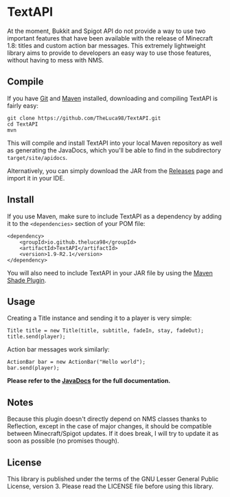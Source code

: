 # TextAPI
At the moment, Bukkit and Spigot API do not provide a way to use
two important features that have been available with the release
of Minecraft 1.8: titles and custom action bar messages. This
extremely lightweight library aims to provide to developers an
easy way to use those features, without having to mess with NMS.

## Compile
If you have [Git](https://git-scm.com) and [Maven](https://maven.apache.org)
installed, downloading and compiling TextAPI is fairly easy:
```
git clone https://github.com/TheLuca98/TextAPI.git
cd TextAPI
mvn
```
This will compile and install TextAPI into your local Maven
repository as well as generating the JavaDocs, which you'll be
able to find in the subdirectory `target/site/apidocs`.

Alternatively, you can simply download the JAR from the
[Releases](https://github.com/TheLuca98/TextAOI/releases) page and
import it in your IDE.

## Install
If you use Maven, make sure to include TextAPI as a dependency by
adding it to the `<dependencies>` section of your POM file:
```
<dependency>
    <groupId>io.github.theluca98</groupId>
    <artifactId>TextAPI</artifactId>
    <version>1.9-R2.1</version>
</dependency>
```
You will also need to include TextAPI in your JAR file by using
the [Maven Shade Plugin](https://maven.apache.org/plugins/maven-shade-plugin).

## Usage
Creating a Title instance and sending it to a player is very simple:
```
Title title = new Title(title, subtitle, fadeIn, stay, fadeOut);
title.send(player);
```
Action bar messages work similarly:
```
ActionBar bar = new ActionBar("Hello world");
bar.send(player);
```
**Please refer to the [JavaDocs](https://theluca98.github.io/TextAPI)
for the full documentation.**

## Notes
Because this plugin doesn't directly depend on NMS classes thanks to
Reflection, except in the case of major changes, it should be compatible
between Minecraft/Spigot updates. If it does break, I will try to update
it as soon as possible (no promises though).

## License
This library is published under the terms of the GNU Lesser General
Public License, version 3. Please read the LICENSE file before
using this library.
